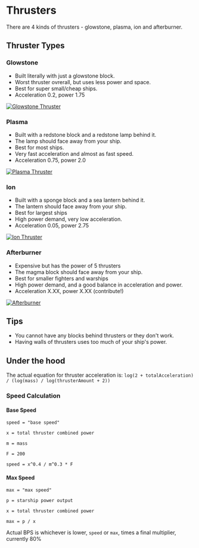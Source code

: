 
# Thrusters
There are 4 kinds of thrusters - glowstone, plasma, ion and afterburner.

## Thruster Types
### Glowstone
- Built literally with just a glowstone block.
- Worst thruster ovrerall, but uses less power and space.
- Best for super small/cheap ships.
- Acceleration 0.2, power 1.75

<a href="https://imgur.com/A3MhryL"><img src="https://i.imgur.com/A3MhryL.png" title="Glowstone Thruster" /></a>

### Plasma
- Built with a redstone block and a redstone lamp behind it.
- The lamp should face away from your ship.
- Best for most ships.
- Very fast acceleration and almost as fast speed. 
- Acceleration 0.75, power 2.0

<a href="https://imgur.com/cZ1FDdF"><img src="https://i.imgur.com/cZ1FDdF.png" title="Plasma Thruster" /></a>

### Ion 
- Built with a sponge block and a sea lantern behind it.
- The lantern should face away from your ship.
- Best for largest ships
- High power demand, very low acceleration.
- Acceleration 0.05, power 2.75

<a href="https://imgur.com/E5wJioN"><img src="https://i.imgur.com/E5wJioN.png" title="Ion Thruster" /></a>

### Afterburner 
- Expensive but has the power of 5 thrusters
- The magma block should face away from your ship.
- Best for smaller fighters and warships
- High power demand, and a good balance in acceleration and power.
- Acceleration X.XX, power X.XX (contribute!)

<a href="https://imgur.com/6rpZPFK"><img src="https://i.imgur.com/6rpZPFK.png" title="Afterburner" /></a>

## Tips
- You cannot have any blocks behind thrusters or they don't work.
- Having walls of thrusters uses too much of your ship's power.

## Under the hood
The actual equation for thruster acceleration is:
`log(2 + totalAcceleration) / (log(mass) / log(thrusterAmount + 2))`

### Speed Calculation
#### Base Speed
`speed = "base speed"`

`x = total thruster combined power`

`m = mass`

`F = 200`

`speed = x^0.4 / m^0.3 * F`

#### Max Speed
`max = "max speed"`

`p = starship power output`

`x = total thruster combined power`

`max = p / x`

Actual BPS is whichever is lower, `speed` or `max`, times a final multiplier, currently 80%

[Glowstone]: https://i.imgur.com/QtsjFnN.png
[Plasma]: https://i.imgur.com/da4g1Pr.png
[Ion]: https://i.imgur.com/zSYwLRE.png
[Afterburner]: https://media.discordapp.net/attachments/227596220267233281/594746334259576850/unknown.png
